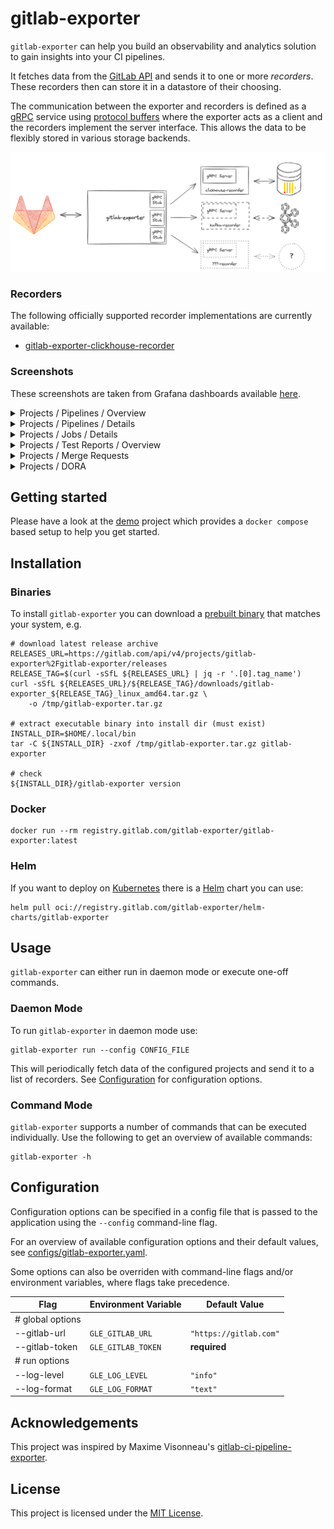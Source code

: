 # gitlab-exporter

`gitlab-exporter` can help you build an observability and analytics solution to
gain insights into your CI pipelines.

It fetches data from the [GitLab API][gitlab-api] and sends it to one or more
_recorders_. These recorders then can store it in a datastore of their choosing.

The communication between the exporter and recorders is defined as a [gRPC]
service using [protocol buffers][protobuf] where the exporter acts as a client
and the recorders implement the server interface. This allows the data to be
flexibly stored in various storage backends.

<img src="./assets/dataflow.png" />

### Recorders

The following officially supported recorder implementations are currently available:

- [gitlab-exporter-clickhouse-recorder](https://gitlab.com/gitlab-exporter/clickhouse-recorder)

### Screenshots

These screenshots are taken from Grafana dashboards available
[here](https://gitlab.com/gitlab-exporter/grafana-dashboards).

<details>
    <summary>Projects / Pipelines / Overview </summary>
    <img src="./assets/grafana/screenshots/projects-pipelines-overview-1.png" />
    <img src="./assets/grafana/screenshots/projects-pipelines-overview-2.png" />
</details>

<details>
    <summary>Projects / Pipelines / Details</summary>
    <img src="./assets/grafana/screenshots/projects-pipelines-details-1.png" />
    <img src="./assets/grafana/screenshots/projects-pipelines-details-2.png" />
</details>

<details>
    <summary>Projects / Jobs / Details</summary>
    <img src="./assets/grafana/screenshots/projects-jobs-details-1.png" />
    <img src="./assets/grafana/screenshots/projects-jobs-details-2.png" />
</details>

<details>
    <summary>Projects / Test Reports / Overview</summary>
    <img src="./assets/grafana/screenshots/projects-test-reports-overview.png" />
</details>

<details>
    <summary>Projects / Merge Requests</summary>
    <img src="./assets/grafana/screenshots/projects-merge-requests-1.png" />
    <img src="./assets/grafana/screenshots/projects-merge-requests-2.png" />
</details>

<details>
    <summary>Projects / DORA</summary>
    <img src="./assets/grafana/screenshots/projects-dora.png" />
</details>

## Getting started

Please have a look at the [demo](https://gitlab.com/gitlab-exporter/demo)
project which provides a `docker compose` based setup to help you get started.

## Installation

### Binaries

To install `gitlab-exporter` you can download a 
[prebuilt binary][prebuilt-binaries] that matches your system, e.g.

```shell
# download latest release archive
RELEASES_URL=https://gitlab.com/api/v4/projects/gitlab-exporter%2Fgitlab-exporter/releases
RELEASE_TAG=$(curl -sSfL ${RELEASES_URL} | jq -r '.[0].tag_name')
curl -sSfL ${RELEASES_URL}/${RELEASE_TAG}/downloads/gitlab-exporter_${RELEASE_TAG}_linux_amd64.tar.gz \
    -o /tmp/gitlab-exporter.tar.gz

# extract executable binary into install dir (must exist)
INSTALL_DIR=$HOME/.local/bin
tar -C ${INSTALL_DIR} -zxof /tmp/gitlab-exporter.tar.gz gitlab-exporter

# check
${INSTALL_DIR}/gitlab-exporter version
```

### Docker

```shell
docker run --rm registry.gitlab.com/gitlab-exporter/gitlab-exporter:latest
```

### Helm

If you want to deploy on [Kubernetes](http://kubernetes.io) there is a
[Helm](https://helm.sh) chart you can use:

```shell
helm pull oci://registry.gitlab.com/gitlab-exporter/helm-charts/gitlab-exporter
```

## Usage

`gitlab-exporter` can either run in daemon mode or execute one-off
commands.

### Daemon Mode

To run `gitlab-exporter` in daemon mode use:

```shell
gitlab-exporter run --config CONFIG_FILE 
```

This will periodically fetch data of the configured projects and send it to a
list of recorders.
See [Configuration](#configuration) for configuration options.

### Command Mode

`gitlab-exporter` supports a number of commands that can be executed
individually. Use the following to get an overview of available commands:

```shell
gitlab-exporter -h
```

## Configuration

Configuration options can be specified in a config file that is passed to the
application using the `--config` command-line flag.

For an overview of available configuration options and their default values,
see [configs/gitlab-exporter.yaml](./configs/gitlab-exporter.yaml).

Some options can also be overriden with command-line flags and/or environment
variables, where flags take precedence.

| Flag             | Environment Variable | Default Value          |
| ---              | ---                  | ---                    |
| # global options |                      |                        |
| --gitlab-url     | `GLE_GITLAB_URL`     | `"https://gitlab.com"` |
| --gitlab-token   | `GLE_GITLAB_TOKEN`   | **required**           |
| # run options    |                      |                        |
| --log-level      | `GLE_LOG_LEVEL`      | `"info"`               |
| --log-format     | `GLE_LOG_FORMAT`     | `"text"`               |

## Acknowledgements

This project was inspired by Maxime Visonneau's
[gitlab-ci-pipeline-exporter](https://github.com/mvisonneau/gitlab-ci-pipelines-exporter).

## License

This project is licensed under the [MIT License](./LICENSE).

[protobuf]: https://protobuf.dev/
[grpc]: https://grpc.io/
[gitlab-api]: https://docs.gitlab.com/ee/api/rest/
[prebuilt-binaries]: https://gitlab.com/gitlab-exporter/gitlab-exporter/-/releases
